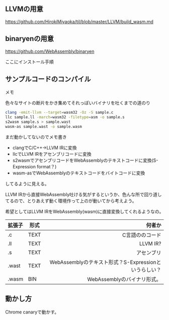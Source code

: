 ## LLVMの用意

https://github.com/HirokiMiyaoka/til/blob/master/LLVM/build_wasm.md

## binaryenの用意

https://github.com/WebAssembly/binaryen

ここにインストール手順

## サンプルコードのコンパイル

メモ

色々なサイトの断片をかき集めてそれっぽいバイナリを吐くまでの道のり

```sh
clang -emit-llvm --target=wasm32 -Oz -S sample.c
llc sample.ll -march=wasm32 -filetype=asm -o sample.s
s2wasm sample.s > sample.wast
wasm-as sample.wast -o sample.wasm
```


まだ動かしてないのでメモ書き

* clangでC/C++→LLVM IRに変換
* llcでLLVM IRをアセンブリコードに変換
* s2wasmでアセンブリコードをWebAssemblyのテキストコードに変換(S-Expression format？)
* wasm-asでWebAssemblyのテキストコードをバイトコードに変換

してるように見える。

LLVM IRから直接WebAssembly吐ける気がするというか、色んな所で回り道してるので、とりあえず動く環境作って上のが動いてから考えよう。

希望としてはLLVM IRをWebAssembly(wasm)に直接変換してくれるようなの。

|拡張子|形式|何者か|
|:-----|----|-----:|
|.c    |TEXT|C言語ののコード|
|.ll   |TEXT|LLVM IR?|
|.s    |TEXT|アセンブリ|
|.wast |TEXT|WebAssemblyのテキスト形式？S-Expressionというらしい？|
|.wasm |BIN |WebAssemblyのバイナリ形式。|

## 動かし方

Chrome canaryで動かす。

